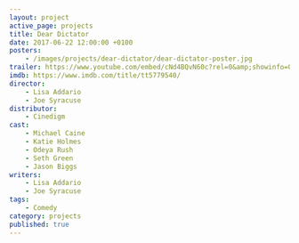 ```yaml
---
layout: project
active_page: projects
title: Dear Dictator
date: 2017-06-22 12:00:00 +0100
posters:
    - /images/projects/dear-dictator/dear-dictator-poster.jpg
trailer: https://www.youtube.com/embed/cNd4BQvN60c?rel=0&amp;showinfo=0
imdb: https://www.imdb.com/title/tt5779540/
director:
    - Lisa Addario
    - Joe Syracuse
distributor:
    - Cinedigm
cast:
    - Michael Caine
    - Katie Holmes
    - Odeya Rush
    - Seth Green
    - Jason Biggs
writers:
    - Lisa Addario
    - Joe Syracuse
tags:
    - Comedy
category: projects
published: true
---
```


